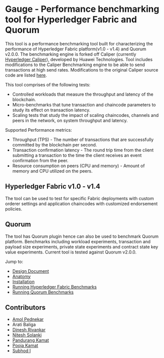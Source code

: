 # Gauge - Performance benchmarking tool for Hyperledger Fabric and Quorum 

This tool is a performance benchmarking tool built for characterizing the performance of Hyperledger Fabric platform(v1.0 - v1.4) and Quorum v2.0.0. The benchmarking engine is forked off Caliper (currently <a href="https://github.com/hyperledger-archives/caliper/tree/master/src">Hyperledger Caliper</a>), developed by Huawei Technologies. Tool includes modifications to the Caliper Benchmarking engine to be able to send transactions at high send rates. Modifications to the original Caliper source code are listed [here](./docs/caliper-changes.md).

This tool comprises of the following tests:

* Controlled workloads that measure the throughput and latency of the blockchain.
* Micro-benchmarks that tune transaction and chaincode parameters to study its effect on transaction latency.
* Scaling tests that study the impact of scaling chaincodes, channels and peers in the network, on system throughput and latency. 

Supported Performance metrics:
*	Throughput (TPS) - The number of transactions that are successfully committed by the blockchain per second.
*	Transaction confirmation latency - The round trip time from the client submitting a transaction to the time the client receives an event confirmation from the peer.
*	Resource consumption on peers (CPU and memory) - Amount of memory and CPU utilized on the peers.

## Hyperledger Fabric v1.0 - v1.4

The tool can be used to test for specific Fabric deployments with custom orderer settings and application chaincodes with customized endorsement policies.

## Quorum

The tool has Quorum plugin hence can also be used to benchmark Quorum platform. Benchmarks including workload experiments, transaction and payload size experiments, private state experiments and contract state key value experiments. Current tool is tested against Quorum v2.0.0.

Jump to:
* [Design Document](./docs/design-document.md)
* [Anatomy](./docs/tool-anatomy.md)
* [Installation](./docs/installation.md)
* [Running Hyperledger Fabric Benchmarks](./docs/running-expts.md)
* [Running Quorum Benchmarks](./docs/quorum-running-expts.md)


## Contributors
* [Amol Pednekar](https://github.com/amolpednekar) <br>
* Arati Baliga <br>
* [Dinesh Rivankar](https://github.com/dineshrivankar) <br>
* [Nitesh Solanki](https://github.com/nitesh7sid) <br>
* [Pandurang Kamat](https://github.com/pandurangk) <br>
* [Pooja Kamat](https://github.com/poojakamat) <br>
* [Subhod I](https://github.com/subhodi) <br>
